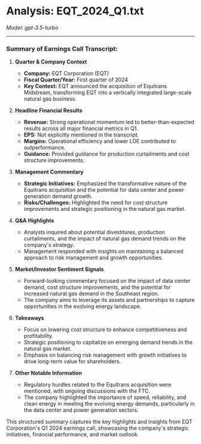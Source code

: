 # Analysis: EQT_2024_Q1.txt

*Model: gpt-3.5-turbo*

---

### Summary of Earnings Call Transcript:

1. **Quarter & Company Context**
   - **Company:** EQT Corporation (EQT)
   - **Fiscal Quarter/Year:** First quarter of 2024
   - **Key Context:** EQT announced the acquisition of Equitrans Midstream, transforming EQT into a vertically integrated large-scale natural gas business.

2. **Headline Financial Results**
   - **Revenue:** Strong operational momentum led to better-than-expected results across all major financial metrics in Q1.
   - **EPS:** Not explicitly mentioned in the transcript.
   - **Margins:** Operational efficiency and lower LOE contributed to outperformance.
   - **Guidance:** Provided guidance for production curtailments and cost structure improvements.

3. **Management Commentary**
   - **Strategic Initiatives:** Emphasized the transformative nature of the Equitrans acquisition and the potential for data center and power generation demand growth.
   - **Risks/Challenges:** Highlighted the need for cost structure improvements and strategic positioning in the natural gas market.

4. **Q&A Highlights**
   - Analysts inquired about potential divestitures, production curtailments, and the impact of natural gas demand trends on the company's strategy.
   - Management responded with insights on maintaining a balanced approach to risk management and growth opportunities.

5. **Market/Investor Sentiment Signals**
   - Forward-looking commentary focused on the impact of data center demand, cost structure improvements, and the potential for increased natural gas demand in the Southeast region.
   - The company aims to leverage its assets and partnerships to capture opportunities in the evolving energy landscape.

6. **Takeaways**
   - Focus on lowering cost structure to enhance competitiveness and profitability.
   - Strategic positioning to capitalize on emerging demand trends in the natural gas market.
   - Emphasis on balancing risk management with growth initiatives to drive long-term value for shareholders.

7. **Other Notable Information**
   - Regulatory hurdles related to the Equitrans acquisition were mentioned, with ongoing discussions with the FTC.
   - The company highlighted the importance of speed, reliability, and clean energy in meeting the evolving energy demands, particularly in the data center and power generation sectors.

This structured summary captures the key highlights and insights from EQT Corporation's Q1 2024 earnings call, showcasing the company's strategic initiatives, financial performance, and market outlook.